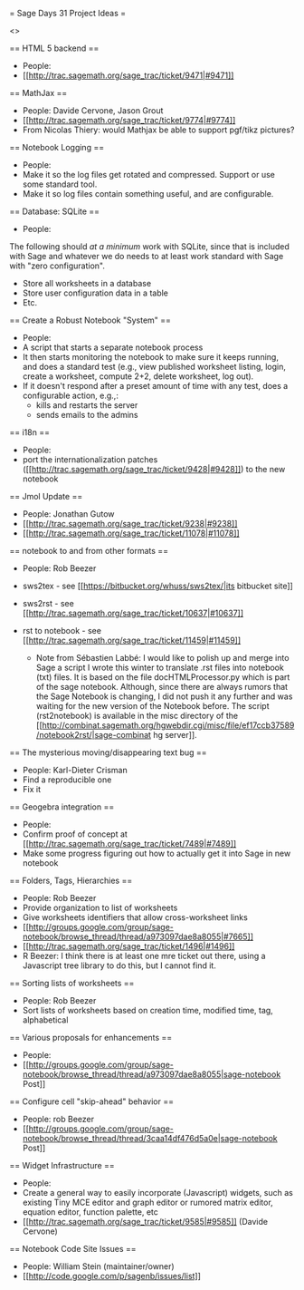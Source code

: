 = Sage Days 31 Project Ideas =

<<TableOfContents>>

== HTML 5 backend ==
 * People: 
 * [[http://trac.sagemath.org/sage_trac/ticket/9471|#9471]]


== MathJax ==
 * People: Davide Cervone, Jason Grout
 * [[http://trac.sagemath.org/sage_trac/ticket/9774|#9774]]
 * From Nicolas Thiery:  would Mathjax be able to support pgf/tikz pictures?


== Notebook Logging ==
 * People:
 * Make it so the log files get rotated and compressed.  Support or use some standard tool.
 * Make it so log files contain something useful, and are configurable.

== Database: SQLite ==

 * People:

The following should *at a minimum* work with SQLite, since that is included with Sage and whatever we do needs to at least work standard with Sage with "zero configuration". 

 * Store all worksheets in a database
 * Store user configuration data in a table
 * Etc.

== Create a Robust Notebook "System" ==
 * People:
 * A script that starts a separate notebook process
 * It then starts monitoring the notebook to make sure it keeps running, and does a standard test (e.g., view published worksheet listing, login, create a worksheet, compute 2+2, delete worksheet, log out). 
 * If it doesn't respond after a preset amount of time with any test, does a configurable action, e.g.,:
     * kills and restarts the server
     * sends emails to the admins

== i18n ==
 * People:
 * port the internationalization patches ([[http://trac.sagemath.org/sage_trac/ticket/9428|#9428]]) to the new notebook

== Jmol Update ==
 * People: Jonathan Gutow
 * [[http://trac.sagemath.org/sage_trac/ticket/9238|#9238]]
 * [[http://trac.sagemath.org/sage_trac/ticket/11078|#11078]]

== notebook to and from other formats ==
 * People: Rob Beezer
 * sws2tex - see [[https://bitbucket.org/whuss/sws2tex/|its bitbucket site]]
 * sws2rst - see [[http://trac.sagemath.org/sage_trac/ticket/10637|#10637]]
 * rst to notebook - see [[http://trac.sagemath.org/sage_trac/ticket/11459|#11459]]

    * Note from Sébastien Labbé:  I would like to polish up and merge into Sage a script I wrote this winter to translate .rst files into notebook (txt) files. It is based on the file docHTMLProcessor.py which is part of the sage notebook.  Although, since there are always rumors that the Sage Notebook is changing, I did not push it any further and was waiting for the new version of the Notebook before. The script (rst2notebook) is available in the misc directory of the [[http://combinat.sagemath.org/hgwebdir.cgi/misc/file/ef17ccb37589/notebook2rst/|sage-combinat hg server]].

== The mysterious moving/disappearing text bug ==
 * People: Karl-Dieter Crisman
 * Find a reproducible one
 * Fix it

== Geogebra integration ==
 * People:
 * Confirm proof of concept at [[http://trac.sagemath.org/sage_trac/ticket/7489|#7489]]
 * Make some progress figuring out how to actually get it into Sage in new notebook

== Folders, Tags, Hierarchies ==
 * People: Rob Beezer
 * Provide organization to list of worksheets
 * Give worksheets identifiers that allow cross-worksheet links
 * [[http://groups.google.com/group/sage-notebook/browse_thread/thread/a973097dae8a8055|#7665]]
 * [[http://trac.sagemath.org/sage_trac/ticket/1496|#1496]]
 * R Beezer: I think there is at least one mre ticket out there, using a Javascript tree library to do this, but I cannot find it.

== Sorting lists of worksheets ==
 * People: Rob Beezer
 * Sort lists of worksheets based on creation time, modified time, tag, alphabetical

== Various proposals for enhancements ==
 * People:
 * [[http://groups.google.com/group/sage-notebook/browse_thread/thread/a973097dae8a8055|sage-notebook Post]]

== Configure cell "skip-ahead" behavior ==
 * People: rob Beezer
 * [[http://groups.google.com/group/sage-notebook/browse_thread/thread/3caa14df476d5a0e|sage-notebook Post]]

== Widget Infrastructure ==
 * People:
 * Create a general way to easily incorporate (Javascript) widgets, such as existing Tiny MCE editor and graph editor or rumored matrix editor, equation editor, function palette, etc
 * [[http://trac.sagemath.org/sage_trac/ticket/9585|#9585]] (Davide Cervone)

== Notebook Code Site Issues ==
 * People: William Stein (maintainer/owner)
 * [[http://code.google.com/p/sagenb/issues/list]]
